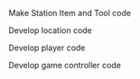 Make Station Item and Tool code

Develop location code

Develop player code

Develop game controller code

